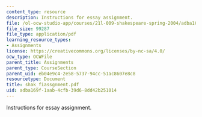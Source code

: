 ```yaml
---
content_type: resource
description: Instructions for essay assignment.
file: /ol-ocw-studio-app/courses/21l-009-shakespeare-spring-2004/adba169f1aab4cfb39d68dd42b251014_shak_fiassgnment.pdf
file_size: 99287
file_type: application/pdf
learning_resource_types:
- Assignments
license: https://creativecommons.org/licenses/by-nc-sa/4.0/
ocw_type: OCWFile
parent_title: Assignments
parent_type: CourseSection
parent_uid: eb04e9c4-2e58-5737-94cc-51ac8607e8c8
resourcetype: Document
title: shak_fiassgnment.pdf
uid: adba169f-1aab-4cfb-39d6-8dd42b251014
---
```

Instructions for essay assignment.